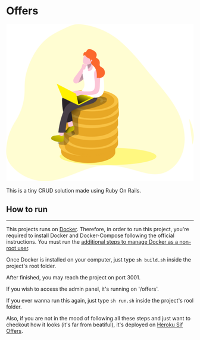 # Offers 
![coins](https://github.com/sifthedog/offers/blob/master/coins.png?raw=true)

This is a tiny CRUD solution made using Ruby On Rails.



## How to run
---
This projects runs on [Docker](https://www.docker.com/). Therefore, in order to run this project, you're required to install Docker and Docker-Compose following the official instructions. You must run the [additional steps to manage Docker as a non-root user](https://docs.docker.com/engine/install/linux-postinstall/).

Once Docker is installed on your computer, just type `sh build.sh` inside the project's root folder.  

After finished, you may reach the project on port 3001.

If you wish to access the admin panel, it's running on '/offers'.

If you ever wanna run this again, just type `sh run.sh` inside the project's rool folder.

Also, if you are not in the mood of following all these steps and just want to checkout how it looks (it's far from beatiful), it's deployed on [Heroku Sif Offers](https://sif-offers.herokuapp.com/).